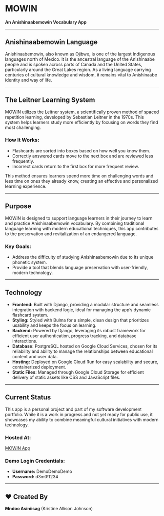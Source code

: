 # **MOWIN**  
**An Anishinaabemowin Vocabulary App**

---

## **Anishinaabemowin Language**  
Anishinaabemowin, also known as Ojibwe, is one of the largest Indigenous languages north of Mexico. It is the ancestral language of the Anishinaabe people and is spoken across parts of Canada and the United States, particularly around the Great Lakes region. As a living language carrying centuries of cultural knowledge and wisdom, it remains vital to Anishinaabe identity and way of life.

---

## **The Leitner Learning System**  
MOWIN utilizes the Leitner system, a scientifically proven method of spaced repetition learning, developed by Sebastian Leitner in the 1970s. This system helps learners study more efficiently by focusing on words they find most challenging.

### **How It Works:**  
- Flashcards are sorted into boxes based on how well you know them.  
- Correctly answered cards move to the next box and are reviewed less frequently.  
- Incorrect cards return to the first box for more frequent review.  

This method ensures learners spend more time on challenging words and less time on ones they already know, creating an effective and personalized learning experience.

---

## **Purpose**  
MOWIN is designed to support language learners in their journey to learn and practice Anishinaabemowin vocabulary. By combining traditional language learning with modern educational techniques, this app contributes to the preservation and revitalization of an endangered language.

### **Key Goals:**  
- Address the difficulty of studying Anishinaabemowin due to its unique phonetic system.  
- Provide a tool that blends language preservation with user-friendly, modern technology.  

---

## **Technology**  
- **Frontend:** Built with Django, providing a modular structure and seamless integration with backend logic, ideal for managing the app’s dynamic flashcard system.  
- **Styling:** Styled with Bulma for a simple, clean design that prioritizes usability and keeps the focus on learning.  
- **Backend:** Powered by Django, leveraging its robust framework for efficient user authentication, progress tracking, and database interactions.  
- **Database:** PostgreSQL hosted on Google Cloud Services, chosen for its reliability and ability to manage the relationships between educational content and user data.  
- **Hosting:** Deployed on Google Cloud Run for easy scalability and secure, containerized deployment.  
- **Static Files:** Managed through Google Cloud Storage for efficient delivery of static assets like CSS and JavaScript files.  

---

## **Current Status**  
This app is a personal project and part of my software development portfolio. While it is a work in progress and not yet ready for public use, it showcases my ability to combine meaningful cultural initiatives with modern technology.

### **Hosted At:**  
[MOWIN App](https://mowin-264520351136.us-central1.run.app/)

### **Demo Login Credentials:**  
- **Username:** DemoDemoDemo  
- **Password:** d3m0!1234  

---

## **❤️ Created By**  
**Mndoo Asiniisag** (Kristine Allison Johnson)
